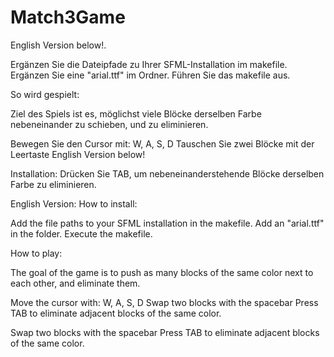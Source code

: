 # Match3Game
English Version below!.

Ergänzen Sie die Dateipfade zu Ihrer SFML-Installation
im makefile.
Ergänzen Sie eine "arial.ttf" im Ordner.
Führen Sie das makefile aus.

So wird gespielt:

Ziel des Spiels ist es, möglichst viele Blöcke
derselben Farbe nebeneinander zu schieben, und
zu eliminieren.

Bewegen Sie den Cursor mit: W, A, S, D
Tauschen Sie zwei Blöcke mit der Leertaste
English Version below!

Installation:
Drücken Sie TAB, um nebeneinanderstehende Blöcke
derselben Farbe zu eliminieren.

English Version:
How to install:

Add the file paths to your SFML installation
in the makefile.
Add an "arial.ttf" in the folder.
Execute the makefile.

How to play:

The goal of the game is to push as many blocks
of the same color next to each other, and
eliminate them.

Move the cursor with: W, A, S, D
Swap two blocks with the spacebar
Press TAB to eliminate adjacent blocks
of the same color.

Swap two blocks with the spacebar
Press TAB to eliminate adjacent blocks
of the same color.
